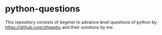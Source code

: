 # python-questions
This repository consists of beginer to advance level questions of python by https://github.com/zhiwehu and their solutions by me.
